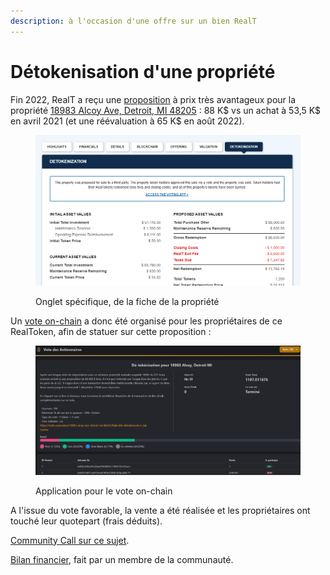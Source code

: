 ```yaml
---
description: à l'occasion d'une offre sur un bien RealT
---
```


# Détokenisation d'une propriété

Fin 2022, RealT a reçu une [proposition](https://drive.google.com/file/d/1UhJBCzkcf92pseQpsaS-ayab5Vjs3eEA/view?\_hsmi=237160089&\_hsenc=p2ANqtz-9DKdHNQmKMnROK24vGVfHdirf1fadf8Ap4VnPKZPtNr82KNP07-TVDf-fZd82fGFoijV6l4RKoZpe6T7loPImmg3mVnA) à prix très avantageux pour la propriété [18983 Alcoy Ave, Detroit, MI 48205](https://realt.co/product/18983-alcoy-ave-detroit-mi-48205#tab-title-detokenization\_tab) : 88 K$ vs un achat à 53,5 K$ en avril 2021 (et une réévaluation à 65 K$ en août 2022).

<figure><img src="../.gitbook/assets/image (210).png" alt=""><figcaption><p>Onglet spécifique, de la fiche de la propriété</p></figcaption></figure>

Un [vote on-chain](../defi-realt/vote-realt.md) a donc été organisé pour les propriétaires de ce RealToken, afin de statuer sur cette proposition :

<figure><img src="../.gitbook/assets/image (75).png" alt=""><figcaption><p>Application pour le vote on-chain</p></figcaption></figure>

A l'issue du vote favorable, la vente a été réalisée et les propriétaires ont touché leur quotepart (frais déduits).

[Community Call sur ce sujet](https://www.youtube.com/watch?v=WqHcXJAXTyc\&t=1100s\&ab\_channel=RealT).

[Bilan financier](https://docs.google.com/spreadsheets/d/1wYKRv7hjgq9Tahyw4QSLGlKnTvWQqtIgF14yqDhmb2U/edit?usp=sharing), fait par un membre de la communauté.
